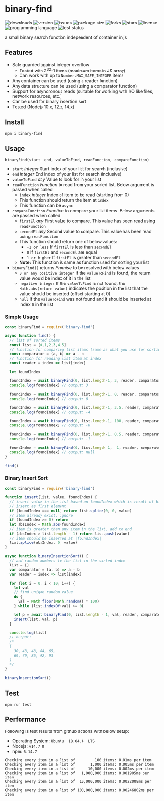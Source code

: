 # binary-find
<img alt="downloads" src="https://img.shields.io/npm/dt/binary-find?style=flat-square"> <img alt="version" src="https://img.shields.io/npm/v/binary-find?style=flat-square"> <img alt="issues" src="https://img.shields.io/github/issues/ferrriii/binary-find?style=flat-square"> <img alt="package size" src="https://img.shields.io/bundlephobia/minzip/binary-find?style=flat-square"> <img alt="forks" src="https://img.shields.io/github/forks/ferrriii/binary-find?style=flat-square"> <img alt="stars" src="https://img.shields.io/github/stars/ferrriii/binary-find?style=flat-square"> <img alt="license" src="https://img.shields.io/github/license/ferrriii/binary-find?style=flat-square"> <img alt="programming language" src="https://img.shields.io/github/languages/top/ferrriii/binary-find?style=flat-square"> <img alt="test status" src="https://img.shields.io/github/workflow/status/ferrriii/binary-find/test?label=test">

a small binary search function independent of container in js 

## Features
- Safe guarded against integer overflow
	- Tested with 2<sup>32</sup>-1 items (maximum items in JS array)
	- Can work with up to `Number.MAX_SAFE_INTEGER` items
- Any container can be used (using a reader function)
- Any data structure can be used (using a comparator function)
- Support for asyncronous reads (suitable for working with I/O like files, network resources, etc.)
- Can be used for binary insertion sort
- Tested (Nodejs 10.x, 12.x, 14.x)

## Install
```
npm i binary-find
```

## Usage
`binaryFind(start, end, valueToFind, readFunction, compareFunction)`
- `start` *integer* Start index of your list for search (inclusive)
- `end` *integer* End index of your list for search (inclusive)
- `valueToFind` *any* Value to look for in your list
- `readFunction` *Function* to read from your sorted list. Below argument is passed when called
	- `index` *integer* Index of item to be read (starting from 0)
	- This function should return the item at `index`
	- This function can be `async`
- `compareFunction` *Function* to compare your list items. Below arguments are passed when called.
	- `firstEl` *any* First value to compare. This value has been read using `readFunction`
	- `secondEl` *any* Second value to compare. This value has been read using `readFunction`
	- This function should return one of below values:
		- `-1 or less` If `firstEl` is less than `secondEl`
		- `0` If `firstEl` and `secondEl` are equal
		- `1 or higher` If `firstEl` is greater than `secondEl`
	- **Note:** This function is same as function used for sorting your list
- `binaryFind()` returns *Promise* to be resolved with below values
	- `0 or any positive integer` If the `valueToFind` is found, the return value would be index of it in the list
	- `negative integer` If the `valueToFind` is not found, the `Math.abs(return value)` indicates the position in the list that the value should be inserted (offset starting at 0)
	- `null` If the `valueToFind` was not found and it should be inserted at index `0` in the list

### Simple Usage
```javascript
const binaryFind = require('binary-find')

async function find() {
  // list of sorted items
  const list = [0,1,2,3,4,5]
  // function for comparing list items (same as what you use for sorting)
  const comparator = (a, b) => a - b
  // function for reading list item at index
  const reader = index => list[index]

  let foundIndex

  foundIndex = await binaryFind(0, list.length-1, 3, reader, comparator);
  console.log(foundIndex) // output: 3

  foundIndex = await binaryFind(0, list.length-1, 0, reader, comparator);
  console.log(foundIndex) // output: 0

  foundIndex = await binaryFind(0, list.length-1, 3.5, reader, comparator);
  console.log(foundIndex) // output: -4

  foundIndex = await binaryFind(0, list.length-1, 100, reader, comparator);
  console.log(foundIndex) // output: -6

  foundIndex = await binaryFind(0, list.length-1, 0.5, reader, comparator);
  console.log(foundIndex) // output: -1

  foundIndex = await binaryFind(0, list.length-1, -1, reader, comparator);
  console.log(foundIndex) // output: null
}

find()
```

### Binary Insert Sort
```javascript
const binaryFind = require('binary-find')

function insert(list, value, foundIndex) {
  // insert value in the list based on foundIndex which is result of binaryFind()
  // insert as first element
  if (foundIndex === null) return list.splice(0, 0, value)
  // item already exist, ignore
  if (foundIndex >= 0) return
  let absIndex = Math.abs(foundIndex)
  // item is greater than any item in the list, add to end
  if (absIndex > list.length - 1) return list.push(value)
  // item should be inserted at |foundIndex|
  list.splice(absIndex, 0, value)
}

async function binaryInsertionSort() {
  // add random numbers to the list in the sorted index
  list = []
  var comparator = (a, b) => a - b
  var reader = index => list[index]

  for (let i = 0; i < 10; i++) {
    let val
    // find unique random value
    do {
      val = Math.floor(Math.random() * 100)
    } while (list.indexOf(val) >= 0)

    let p = await binaryFind(0, list.length - 1, val, reader, comparator);
    insert(list, val, p)
  }

  console.log(list)
  // output:
  /*
  [
    30, 43, 48, 64, 65,
    69, 79, 86, 92, 93
  ]
  */
}

binaryInsertionSort()
```

## Test
```
npm run test
```

## Performance
Following is test results from github actions with below setup:
 - Operating System: `Ubuntu  18.04.4  LTS`
 - Nodejs: `v14.7.0`
 - npm: `6.14.7`
```
Checking every item in a list of         100 items: 0.01ms per item
Checking every item in a list of       1,000 items: 0.005ms per item
Checking every item in a list of      10,000 items: 0.002ms per item
Checking every item in a list of   1,000,000 items: 0.001905ms per item
Checking every item in a list of  10,000,000 items: 0.0022008ms per item
Checking every item in a list of 100,000,000 items: 0.00246802ms per item
```
